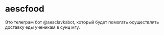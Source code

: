 ﻿# aescfood
Это телеграм бот @aesclavkabot, который будет помогать осуществлять доставку еды ученикам в сунц мгу.
